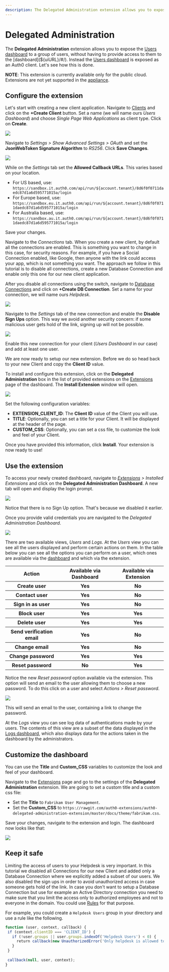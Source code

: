 ```yaml
---
description: The Delegated Administration extension allows you to expose the Users dashboard to a group of users, without allowing them access to the dashboard.
---
```


# Delegated Administration

The **Delegated Administration** extension allows you to expose the [Users dashboard](${uiURL}/#/users) to a group of users, without having to provide access to them to the [dashboard](${uiURL}/#/). Instead the [Users dashboard](${uiURL}/#/users) is exposed as an Auth0 client. Let's see how this is done.

**NOTE**: This extension is currently available only for the public cloud. Extensions are not yet supported in the [appliance](/appliance).

## Configure the extension

Let's start with creating a new client application. Navigate to [Clients](${uiURL}/#/applications) and click on the **+Create Client** button. Set a name (we will name ours *Users Dashboard*) and choose *Single Page Web Applications* as client type. Click on **Create**.

![](/media/articles/extensions/delegated-admin/create-client.png)

Navigate to *Settings > Show Advanced Settings > OAuth* and set the **JsonWebToken Signature Algorithm** to *RS256*. Click **Save Changes**.

![](/media/articles/extensions/delegated-admin/set-rs256.png)

While on the *Settings* tab set the **Allowed Callback URLs**. This varies based on your location.
- For US based, use: `https://sandbox.it.auth0.com/api/run/${account.tenant}/8d6f0f0711daedc87d1a6d595771015a/login`
- For Europe based, use: `https://sandbox.eu.it.auth0.com/api/run/${account.tenant}/8d6f0f0711daedc87d1a6d595771015a/login`
- For Australia based, use: `https://sandbox.au.it.auth0.com/api/run/${account.tenant}/8d6f0f0711daedc87d1a6d595771015a/login`

Save your changes.

Navigate to the *Connections* tab. When you create a new client, by default all the connections are enabled. This is something you want to change in this case, for security reasons. For example, if you have a Social Connection enabled, like Google, then anyone with the link could access your app, which is not something you want. The approach we follow in this tutorial is to disable all connections, create a new Database Connection and enable only this one for our new client application.

After you disable all connections using the switch, navigate to [Database Connections](${uiURL}/#/connections/database) and click on **+Create DB Connection**. Set a name for your connection, we will name ours *Helpdesk*. 

![](/media/articles/extensions/delegated-admin/create-connection.png)

Navigate to the *Settings* tab of the new connection and enable the **Disable Sign Ups** option. This way we avoid another security concern: if some malicious user gets hold of the link, signing up will not be possible. 

![](/media/articles/extensions/delegated-admin/disable-signup.png)

Enable this new connection for your client (*Users Dashboard* in our case) and add at least one user.

We are now ready to setup our new extension. Before we do so head back to your new Client and copy the **Client ID** value.

To install and configure this extension, click on the **Delegated Administration** box in the list of provided extensions on the [Extensions](${uiURL}/#/extensions) page of the dashboard. The **Install Extension** window will open.

![](/media/articles/extensions/delegated-admin/install-extension.png)


Set the following configuration variables:

- **EXTENSION_CLIENT_ID**: The **Client ID** value of the Client you will use.
- **TITLE**: Optionally, you can set a title for your Client. It will be displayed at the header of the page.
- **CUSTOM_CSS**: Optionally, you can set a css file, to customize the look and feel of your Client.

Once you have provided this information, click **Install**. Your extension is now ready to use!


## Use the extension

To access your newly created dashboard, navigate to *[Extensions](${uiURL}/#/extensions) > Installed Extensions* and click on the **Delegated Administration Dashboard**. A new tab will open and display the login prompt. 

![](/media/articles/extensions/delegated-admin/login-prompt.png)

Notice that there is no Sign Up option. That's because we disabled it earlier. 

Once you provide valid credentials you are navigated to the *Delegated Administration Dashboard*.

![](/media/articles/extensions/delegated-admin/standard-dashboard.png)

There are two available views, *Users* and *Logs*. At the *Users* view you can see all the users displayed and perform certain actions on them. In the table below you can see all the options you can perform on a user, which ones are available via the [dashboard](${uiURL}/#/) and which via the extension. 

<table class="table">
    <tr>
        <th>Action</th>
        <th> Available via Dashboard </th>
        <th> Available via Extension </th>
    </tr>
    <tr>
        <th>Create user</th>
        <th>Yes</th>
        <th>No</th>
    </tr>
    <tr>
        <th>Contact user</th>
        <th>Yes</th>
        <th>No</th>
    </tr>
    <tr>
        <th>Sign in as user</th>
        <th>Yes</th>
        <th>No</th>
    </tr>
    <tr>
        <th>Block user</th>
        <th>Yes</th>
        <th>Yes</th>
    </tr>
    <tr>
        <th>Delete user</th>
        <th>Yes</th>
        <th>Yes</th>
    </tr>
    <tr>
        <th>Send verification email</th>
        <th>Yes</th>
        <th>No</th>
    </tr>
    <tr>
        <th>Change email</th>
        <th>Yes</th>
        <th>No</th>
    </tr>
    <tr>
        <th>Change password</th>
        <th>Yes</th>
        <th>Yes</th>
    </tr>
    <tr>
        <th>Reset password</th>
        <th>No</th>
        <th>Yes</th>
    </tr>
</table>

Notice the new *Reset password* option available via the extension. This option will send an email to the user allowing them to choose a new password. To do this click on a user and select *Actions > Reset password*.

![](/media/articles/extensions/delegated-admin/reset-pass-01.png)

This will send an email to the user, containing a link to change the password.

At the *Logs* view you can see log data of authentications made by your users. The contents of this view are a subset of the data displayed in the [Logs dashboard](${uiURL}/#/logs), which also displays data for the actions taken in the dashboard by the administrators.


## Customize the dashboard

You can use the **Title** and **Custom_CSS** variables to customize the look and feel of your dashboard. 

Navigate to the [Extensions](${uiURL}/#/extensions) page and go to the settings of the **Delegated Administration** extension. We are going to set a custom title and a custom css file:
- Set the **Title** to `Fabrikam User Management`.
- Set the **Custom_CSS** to `https://rawgit.com/auth0-extensions/auth0-delegated-administration-extension/master/docs/theme/fabrikam.css`.

Save your changes, navigate to the extension and login. The dashboard now looks like that:

![](/media/articles/extensions/delegated-admin/custom-dashboard.png)


## Keep it safe

Limiting the access of users to your Helpdesk is very important. In this tutorial we disabled all Connections for our new Client and added only a Database Connection where we explicitly added a subset of our users. We also disabled the sign ups in order to avoid unauthorized access in case someone gets hold of the link. In case you don't want to setup a Database Connection but use for example an Active Directory connection you need to make sure that you limit the access only to authorized employees and not to everyone in the domain. You could use [Rules](/rules) for that purpose. 

For example, you could create a `Helpdesk Users` group in your directory and use a rule like the following.

```js
function (user, context, callback) {
 if (context.clientID === 'CLIENT_ID') {
   if (!user.groups || user.groups.indexOf('Helpdesk Users') < 0) {
     return callback(new UnauthorizedError('Only helpdesk is allowed to use this application'));
   }
 }
 
 callback(null, user, context);
}
```


